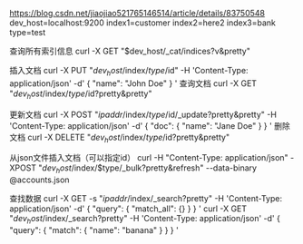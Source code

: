 https://blog.csdn.net/jiaojiao521765146514/article/details/83750548
dev_host=localhost:9200
index1=customer
index2=here2
index3=bank
type=test


查询所有索引信息
curl -X GET "$dev_host/_cat/indices?v&pretty"

插入文档
curl -X PUT "$dev_host/$index/$type/$id" -H 'Content-Type: application/json' -d'
{
  "name": "John Doe"
}
'
查询文档
curl -X GET "$dev_host/$index/$type/$id?pretty&pretty"

更新文档
curl -X POST "$ipaddr/$index/$type/$id/_update?pretty&pretty" -H 'Content-Type: application/json' -d'
{
  "doc": { "name": "Jane Doe" }
}
'
删除文档
curl -X DELETE "$dev_host/$index/$type/$id?pretty&pretty"

从json文件插入文档（可以指定id）
curl -H "Content-Type: application/json" -XPOST "$dev_host/$index/$type/_bulk?pretty&refresh" --data-binary @accounts.json

查找数据
curl -X GET -s "$ipaddr/$index/_search?pretty" -H 'Content-Type: application/json' -d'
{
  "query": { "match_all": {} }
}
'
curl -X GET "$dev_host/$index/_search?pretty" -H 'Content-Type: application/json' -d'
{
  "query": { "match": { "name": "banana" } }
}
'

